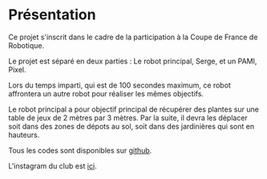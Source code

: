 # Présentation

Ce projet s'inscrit dans le cadre de la participation à la Coupe de France de Robotique.

Le projet est séparé en deux parties : Le robot principal, Serge, et un PAMI, Pixel.

Lors du temps imparti, qui est de 100 secondes maximum, ce robot affrontera un autre robot pour réaliser les mêmes
objectifs.

Le robot principal a pour objectif principal de récupérer des plantes sur une table de jeux de 2 mètres par 3 mètres.
Par la suite, il devra les déplacer soit dans des zones de dépots au sol, soit dans des jardinières qui sont en hauteurs.

Tous les codes sont disponibles sur [github](https://github.com/modelec).

L'instagram du club est [ici](https://www.instagram.com/modelec_isen).

